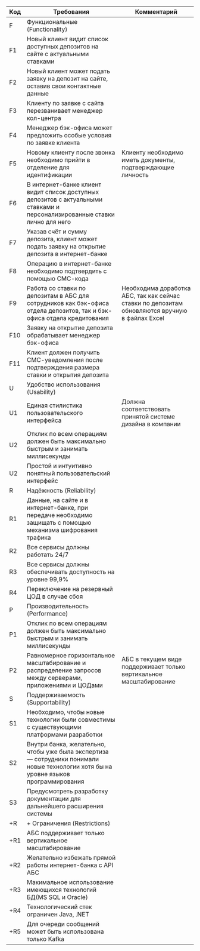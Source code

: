 | Код | Требования                         | Комментарий  |
|-----|------------------------------------|--------------|
| F   | Функциональные (Functionality)     |              |
| F1  | Новый клиент видит список доступных депозитов на сайте с актуальными ставками                                |              |
| F2  | Новый клиент может подать заявку на депозит на сайте, оставив свои контактные данные                                |              |
| F3  | Клиенту по заявке с сайта перезванивает менеджер кол-центра                                |              |
| F4  | Менеджер бэк-офиса может предложить особые условия по заявке клиента                                |              |
| F5  | Новому клиенту после звонка необходимо прийти в отделение для идентификации                                |  Клиенту необходимо иметь документы, подтверждающие личность            |
| F6  | В интернет-банке клиент видит список доступных депозитов с актуальными ставками и персонализированные ставки лично для него                                |              |
| F7  | Указав счёт и сумму депозита, клиент может подать заявку на открытие депозита в интернет-банке                                |              |
| F8  | Операцию в интернет-банке необходимо подтвердить с помощью СМС-кода                                |              |
| F9  | Работа со ставки по депозитам в АБС для сотрудников как бэк-офиса отдела депозитов, так и бэк-офиса отдела кредитования                     |  Необходима доработка АБС, так как сейчас ставки по депозитам обновляются вручную в файлах Excel            |
| F10  | Заявку на открытие депозита обрабатывает менеджер бэк-офиса                                |              |
| F11  | Клиент должен получить СМС-уведомления после подтверждения размера ставки и открытия депозита                                |              |
| U   | Удобство использования (Usability) |              |
| U1  | Единая стилистика пользовательского интерфейса                           | Должна соответствовать принятой системе дизайна в компании            |
| U2  | Отклик по всем операциям должен быть максимально быстрым и занимать миллисекунды                                |              |
| U2  | Простой и интуитивно понятный пользовательский интерфейс                               |              |
| R   | Надёжность (Reliability)           |              |
| R1    | Данные, на сайте и в интернет-банке, при передаче необходимо защищать с помощью механизма шифрования трафика                                |              |
| R2    | Все сервисы должны работать 24/7                                |              |
| R3    | Все сервисы должны обеспечивать доступность на уровне 99,9%                                |              |
| R4    | Переключение на резервный ЦОД в случае сбоя                               |              |
| P   | Производительность (Performance)   |              |
| P1    | Отклик по всем операциям должен быть максимально быстрым и занимать миллисекунды                               |              |
| P2    | Равномерное горизонтальное масштабирование и распределение запросов между серверами, приложениями и ЦОДами                                |  АБС в текущем виде поддерживает только вертикальное масштабирование            |
| S   | Поддерживаемость (Supportability)  |              |
| S1    | Необходимо, чтобы новые технологии были совместимы с существующими платформами разработки                                |              |
| S2    | Внутри банка, желательно, чтобы уже была экспертиза — сотрудники понимали новые технологии хотя бы на уровне языков программирования                                |              |
| S3    | Предусмотреть разработку документации для дальнейшего расширения системы                                |              |
| +R  | + Ограничения (Restrictions)       |              |
| +R1    | АБС поддерживает только вертикальное масштабирование                                |              |
| +R2    | Желательно избежать прямой работы интернет-банка с API АБС                                |              |
| +R3    | Макимальное использование имеющихся технологий БД(MS SQL и Oracle)                                |              |
| +R4    | Технологический стек ограничен Java, .NET                                |              |
| +R5    | Для очереди сообщений может быть использована только Kafka                                |              |

